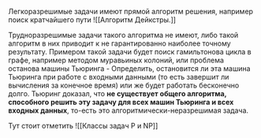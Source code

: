 Легкоразрешимые задачи имеют прямой алгоритм решения, например поиск кратчайшего пути
![[Алгоритм Дейкстры.]]

Трудноразрешимые задачи такого алгоритма не имеют, либо такой алгоритм в них приводит к не гарантированно наиболее точному результату.
Примером такой задачи будет поиск гамильтонова цикла в графе, например методом муравьиных колоний, или проблема останова машины Тьюринга - 
	Определить, остановится ли эта машина Тьюринга при работе с входными данными (то есть завершит ли вычисления за конечное время) или же будет работать бесконечно долго.
	Тьюринг доказал, что **не существует общего алгоритма, способного решить эту задачу для всех машин Тьюринга и всех входных данных**, то-есть это алгоритмически-неразрешимая задача.


Тут стоит отметить ![[Классы задач P и NP]]